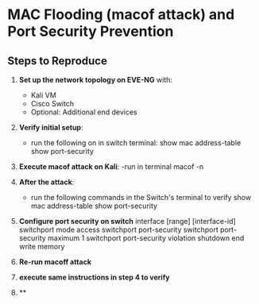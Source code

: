 # MAC Flooding (macof attack) and Port Security Prevention

## Steps to Reproduce

1. **Set up the network topology on EVE-NG** with:
   - Kali VM
   - Cisco Switch
   - Optional: Additional end devices

2. **Verify initial setup**:
   - run the following on in switch terminal:
        show mac address-table
        show port-security

3. **Execute macof attack on Kali**:
    -run in terminal
        macof -n <number of frames>

4. **After the attack**:
    - run the following commands in the Switch's terminal to verify
        show mac address-table
        show port-security

5. **Configure port security on switch**
        interface [range] [interface-id]
        switchport mode access
        switchport port-security
        switchport port-security maximum 1
        switchport port-security violation shutdown
        end
        write memory

6.  **Re-run macoff attack**

7.  **execute same instructions in step 4 to verify**

8.  **

